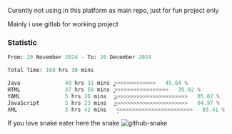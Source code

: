 Curently not using in this platform as main repo, just for fun project only

Mainly i use gitlab for working project

### Statistic
<!--START_SECTION:waka-->

```python
From: 20 November 2024 - To: 20 December 2024

Total Time: 108 hrs 30 mins

Java              49 hrs 31 mins  ͎͎͎͎͎͎͎͎͎͎͎͚>>>>>>>>>>>>>   45.64 %
HTML              37 hrs 59 mins  ͎͎͎͎͎͎͎͎>>>>>>>>>>>>>>>>>   35.02 %
YAML              5 hrs 26 mins   ͎͜>>>>>>>>>>>>>>>>>>>>>>>   05.02 %
JavaScript        5 hrs 23 mins   ͎͜>>>>>>>>>>>>>>>>>>>>>>>   04.97 %
XML               3 hrs 42 mins   ̞>>>>>>>>>>>>>>>>>>>>>>>>   03.41 %
```

<!--END_SECTION:waka-->

If you love snake eater here the snake 
<picture>
  <source media="(prefers-color-scheme: dark)" srcset="https://github.com/pradana4648/pradana4648/blob/c0566a83ca6ea5f2e46bab00e717c4c82b4b5c4c/github-contribution-grid-snake-dark.svg" />
  <source media="(prefers-color-scheme: light)" srcset="https://github.com/pradana4648/pradana4648/blob/c0566a83ca6ea5f2e46bab00e717c4c82b4b5c4c/github-contribution-grid-snake.svg" />
  <img alt="github-snake" src="https://github.com/pradana4648/pradana4648/blob/c0566a83ca6ea5f2e46bab00e717c4c82b4b5c4c/github-contribution-grid-snake.svg" />
</picture>
